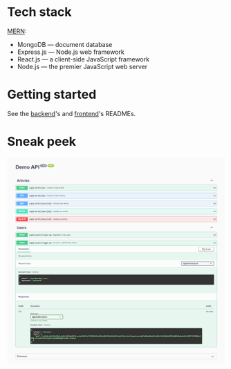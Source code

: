 # Tech stack

[MERN](https://www.mongodb.com/mern-stack):

- MongoDB — document database
- Express.js — Node.js web framework
- React.js — a client-side JavaScript framework
- Node.js — the premier JavaScript web server

# Getting started

See the [backend](https://github.com/cbrichau/Demo/tree/master/backend)'s and [frontend](https://github.com/cbrichau/Demo/tree/master/frontend)'s READMEs.

# Sneak peek

![peek](https://github.com/cbrichau/Demo/blob/master/sneak-peek.png)
